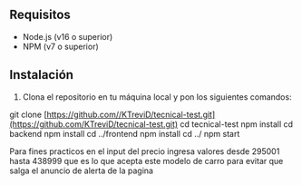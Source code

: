 ## Requisitos

- Node.js (v16 o superior)
- NPM (v7 o superior)

## Instalación

1. Clona el repositorio en tu máquina local y pon los siguientes comandos:

git clone [https://github.com//KTreviD/tecnical-test.git](https://github.com/KTreviD/tecnical-test.git)
cd tecnical-test
npm install
cd backend
npm install
cd ../frontend
npm install
cd ../
npm start

Para fines practicos en el input del precio ingresa valores desde 295001 hasta 438999 que es lo que acepta este modelo de carro para evitar que salga el anuncio de alerta de la pagina
